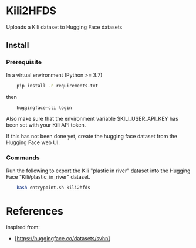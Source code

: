 # Kili2HFDS

Uploads a Kili dataset to Hugging Face datasets

## Install

### Prerequisite
In a virtual environment (Python >= 3.7)
```bash
    pip install -r requirements.txt
```
then 
```bash
    huggingface-cli login
```

Also make sure that the environment variable $KILI_USER_API_KEY has been set with your Kili API token.

If this has not been done yet, create the hugging face dataset from the Hugging Face web UI.


### Commands
Run the following to export the Kili "plastic in river" dataset into the Hugging Face "Kili/plastic_in_river" dataset.
```bash
    bash entrypoint.sh kili2hfds
```

# References
inspired from:
  * [https://huggingface.co/datasets/svhn]
